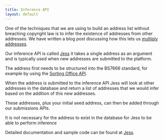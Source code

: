 ```yaml
---
title: Inference API
layout: default
---
```


One of the techniques that we are using to build an address list without breaching copyright law is to infer the existence of addresses from other addresses. We have written a blog post discussing how this lets us [multiply addresses](/blog/2015/02/12/inference).

Our inference API is called [Jess](http://jess.openaddressesuk.org/) it takes a single address as an argument and is typically used when new addresses are submitted to the platform.

The address first needs to be structured into the BS7666 standard, for example by using the [Sorting Office API](/developers/apis-and-data#sortingoffice). 

When the address is submitted to the inference API Jess will look at other addresses in the database and return a list of addresses that we would infer based on the addition of this new addresses.

These addresses, plus your initial seed address, can then be added through our submissions APIs.

It is not necessary for the address to exist in the database for Jess to be able to perform inference

Detailed documentation and sample code can be found at [Jess](https://jess.openaddressesuk.org).
